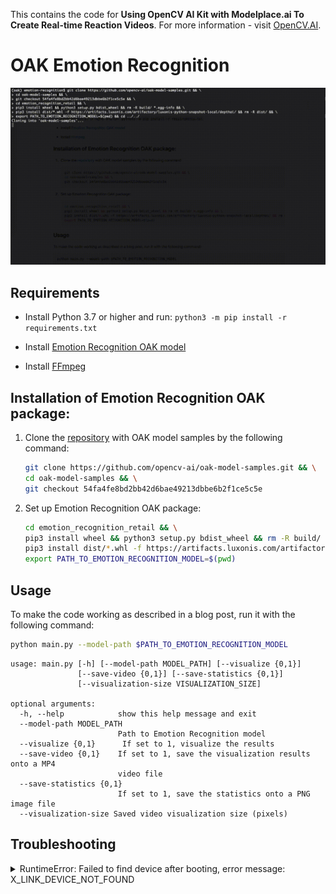This contains the code for **Using OpenCV AI Kit with Modelplace.ai To Create Real-time Reaction Videos**. For more information - visit [OpenCV.AI](https://opencv.ai/post/emotion-recognition).

# OAK Emotion Recognition

![](images/demo.gif)

## Requirements

- Install Python 3.7 or higher and run: `python3 -m pip install -r requirements.txt`

- Install [Emotion Recognition OAK model](https://github.com/opencv-ai/opencv-blog/tree/main/OAK-Marketplace-Emotion-Recognition#installation-of-emotion-recognition-oak-package)

- Install [FFmpeg](https://ffmpeg.org/download.html)

## Installation of Emotion Recognition OAK package:

1. Clone the [repository](https://github.com/opencv-ai/oak-model-samples) with OAK model samples by the following command:

    ```bash
    git clone https://github.com/opencv-ai/oak-model-samples.git && \
    cd oak-model-samples && \
    git checkout 54fa4fe8bd2bb42d6bae49213dbbe6b2f1ce5c5e
    ```

2. Set up Emotion Recognition OAK package:

    ```bash
    cd emotion_recognition_retail && \
    pip3 install wheel && python3 setup.py bdist_wheel && rm -R build/ *.egg-info && \
    pip3 install dist/*.whl -f https://artifacts.luxonis.com/artifactory/luxonis-python-snapshot-local/depthai/ && rm -R dist/ && \
    export PATH_TO_EMOTION_RECOGNITION_MODEL=$(pwd)
    ```

## Usage

To make the code working as described in a blog post, run it with the following command:

```bash
python main.py --model-path $PATH_TO_EMOTION_RECOGNITION_MODEL
```

```
usage: main.py [-h] [--model-path MODEL_PATH] [--visualize {0,1}]
               [--save-video {0,1}] [--save-statistics {0,1}]
               [--visualization-size VISUALIZATION_SIZE]

optional arguments:
  -h, --help            show this help message and exit
  --model-path MODEL_PATH
                        Path to Emotion Recognition model
  --visualize {0,1}      If set to 1, visualize the results
  --save-video {0,1}    If set to 1, save the visualization results onto a MP4
                        video file
  --save-statistics {0,1}
                        If set to 1, save the statistics onto a PNG image file
  --visualization-size Saved video visualization size (pixels)
```

## Troubleshooting

<details>
  <summary>RuntimeError: Failed to find device after booting, error message: X_LINK_DEVICE_NOT_FOUND</summary>
  
  <p>
  
  If while running the app, you get an error:
  
  `Failed to find device after booting, error message: X_LINK_DEVICE_NOT_FOUND`  
  
  1. Run the following command:
     
        ```bash
        echo 'SUBSYSTEM=="usb", ATTRS{idVendor}=="03e7", MODE="0666"' | \
        sudo tee /etc/udev/rules.d/80-movidius.rules && \
        sudo udevadm control --reload-rules
        ```
  2. Unplug and replug an OAK
  
</details>
